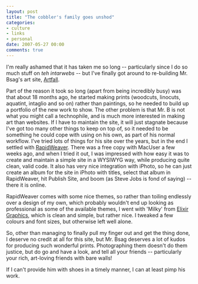 ```yaml
---
layout: post
title: "The cobbler's family goes unshod"
categories:
- culture
- links
- personal
date: 2007-05-27 00:00
comments: true
---
```


<p>I'm really ashamed that it has taken me so long -- particularly since I do so much stuff on <em>teh intarwebs</em> -- but I've finally got around to re-building Mr. Bsag's art site, <a href="http://www.artfall.co.uk/">Artfall</a>.</p>

<p>Part of the reason it took so long (apart from being incredibly busy) was that about 18 months ago, he started making prints (woodcuts, linocuts, aquatint, intaglio and so on) rather than paintings, so he needed to build up a portfolio of the new work to show. The other problem is that Mr. B is not what you might call a technophile, and is much more interested in making art than websites. If I have to maintain the site, it will just stagnate because I've got too many other things to keep on top of, so it needed to be something he could cope with using on his own, as part of his normal workflow. I've tried lots of things for his site over the years, but in the end I settled with <a href="http://www.realmacsoftware.com/">RapidWeaver</a>. There was a free copy with MacUser a few weeks ago, and when I tried it out, I was impressed with how easy it was to create and maintain a simple site in a WYSIWYG way, while producing quite clean, valid code. It also has very nice integration with iPhoto, so he can just create an album for the site in iPhoto with titles, select that album in RapidWeaver, hit Publish Site, and boom (as Steve Jobs is fond of saying) -- there it is online.</p>

<p>RapidWeaver comes with some nice themes, so rather than toiling endlessly over a design of my own, which probably wouldn't end up looking as professional as some of the available themes, I went with 'Milky' from <a href="http://www.realmacsoftware.com/">Elixir Graphics</a>, which is clean and simple, but rather nice. I tweaked a few colours and font sizes, but otherwise left well alone.</p>

<p>So, other than managing to finally pull my finger out and get the thing done, I deserve no credit at all for this site, but Mr. Bsag deserves a lot of kudos for producing such wonderful prints. Photographing them doesn't do them justice, but do go and have a look, and tell all your friends -- particularly your rich, art-loving friends with bare walls!</p>

<p>If I can't provide him with shoes in a timely manner, I can at least pimp his work.</p>


